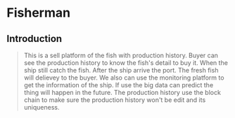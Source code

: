 # Fisherman

## Introduction 

> This is a sell platform of the fish with production history. Buyer can see the production history to know the fish's detail to buy it. When the ship still catch the fish. After the ship arrive the port. The fresh fish will delievey to the buyer.
> We also can use the monitoring platform to get the information of the ship. If use the big data can predict the thing will happen in the future.
> The production history use the block chain to make sure the production history won't be edit and its uniqueness.



